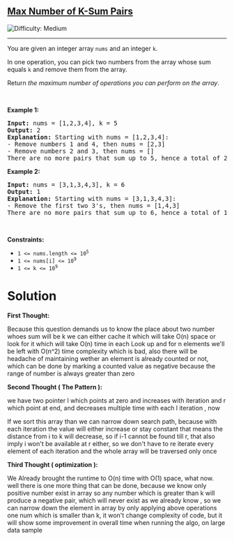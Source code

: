 <h2><a href="https://leetcode.com/problems/max-number-of-k-sum-pairs">Max Number of K-Sum Pairs</a></h2> <img src='https://img.shields.io/badge/Difficulty-Medium-orange' alt='Difficulty: Medium' /><hr><p>You are given an integer array <code>nums</code> and an integer <code>k</code>.</p>

<p>In one operation, you can pick two numbers from the array whose sum equals <code>k</code> and remove them from the array.</p>

<p>Return <em>the maximum number of operations you can perform on the array</em>.</p>

<p>&nbsp;</p>
<p><strong class="example">Example 1:</strong></p>

<pre>
<strong>Input:</strong> nums = [1,2,3,4], k = 5
<strong>Output:</strong> 2
<strong>Explanation:</strong> Starting with nums = [1,2,3,4]:
- Remove numbers 1 and 4, then nums = [2,3]
- Remove numbers 2 and 3, then nums = []
There are no more pairs that sum up to 5, hence a total of 2 operations.</pre>

<p><strong class="example">Example 2:</strong></p>

<pre>
<strong>Input:</strong> nums = [3,1,3,4,3], k = 6
<strong>Output:</strong> 1
<strong>Explanation:</strong> Starting with nums = [3,1,3,4,3]:
- Remove the first two 3&#39;s, then nums = [1,4,3]
There are no more pairs that sum up to 6, hence a total of 1 operation.</pre>

<p>&nbsp;</p>
<p><strong>Constraints:</strong></p>

<ul>
	<li><code>1 &lt;= nums.length &lt;= 10<sup>5</sup></code></li>
	<li><code>1 &lt;= nums[i] &lt;= 10<sup>9</sup></code></li>
	<li><code>1 &lt;= k &lt;= 10<sup>9</sup></code></li>
</ul>

# Solution
<p><strong class="example">First Thought:</strong></p>

Because this question demands us to know the place about two number whoes sum will be k
we can either cache it which will take O(n) space or look for it which will take O(n) time
in each Look up and for n elements we'll be left with O(n^2) time complexity which is bad,
also there will be headache of maintaining wether an element is already counted or not, which
can be done by marking a counted value as negative because the range of number is always
greater than zero

<p><strong class="example">Second Thought ( The Pattern ):</strong></p>

we have two pointer l which points at zero and increases with iteration and r which point at
end, and decreases multiple time with each l iteration ,
now

If we sort this array than we can narrow down search path, because with each iteration the
value will either increase or stay constant that means the distance from i to k will decrease,
so if i-1 cannot be found till r, that also imply i won't be available at r either,
so we don't have to re iterate every element of each iteration and the whole array will be
traversed only once

<p><strong class="example">Third Thought ( optimization ):</strong></p>

We Already brought the runtime to O(n) time with O(1) space, what now. well there is one more
thing that can be done, because we know only positive number exist in array so any number which
is greater than k will produce a negative pair, which will never exist as we already know ,
so we can narrow down the element in array by only applying above operations one num which
is smaller than k, it won't change complexity of code, but it will show some improvement in
overall time when running the algo, on large data sample
